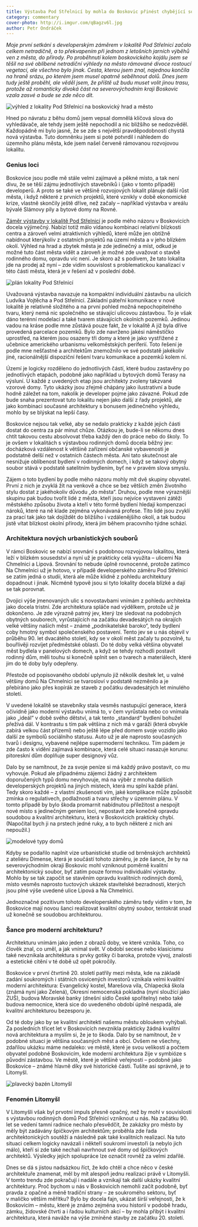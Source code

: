 ```yaml
---
title: Výstavba Pod Střelnicí by mohla do Boskovic přinést chybějící soudobou architekturu
category: commentary
cover-photo: http://i.imgur.com/qBagzv6l.jpg
author: Petr Ondráček
---
```


*Moje první setkání s developerským záměrem v lokalitě Pod Střelnicí začalo celkem netradičně, a to překvapením při jednom z letošních jarních výběhů ven z města, do přírody. Po proběhnutí kolem boskovického kojálu jsem se těšil na své oblíbené netradiční výhledy na město rámované divoce rostoucí vegetací, ale všechno bylo jinak. Cesta, kterou jsem znal, najednou končila na hraně srázu, po kterém jsem musel opatrně seběhnout dolů. Dnes jsem tudy ještě proběhl, ale věděl jsem, že příště už budu muset volit jinou trasu, protože až romanticky divoká část na severovýchodním kraji Boskovic vzala zasvé a bude se zde něco dít.*

<img src="http://i.imgur.com/qBagzv6.jpg" alt="výhled z lokality Pod Střelnicí na boskovický hrad a město" class="img-responsive">

Hned po návratu z běhu domů jsem vepsal domnělá klíčová slova do vyhledávače, ale tehdy jsem ještě nepochodil a nic bližšího se nedozvěděl. Každopádně mi bylo jasné, že se zde s největší pravděpodobností chystá nová výstavba. Tuto domněnku jsem si poté potvrdil i náhledem do územního plánu města, kde jsem našel červeně rámovanou rozvojovou lokalitu. 

### Genius loci

Boskovice jsou podle mě stále velmi zajímavé a pěkné místo, a tak není divu, že se těší zájmu jednotlivých stavebníků i (jako v tomto případě) developerů. A proto se také ve většině rozvojových lokalit plánuje další růst města, i když některé z prvních projektů, které vznikly v době ekonomické krize, vlastně skončily ještě dříve, než začaly – například výstavba v areálu bývalé Slámovy pily a bytové domy na Rovné.

[Záměr výstavby v lokalitě Pod Střelnicí](/clanky/2015/08/nova-vystavba.html) je podle mého názoru v Boskovicích docela výjimečný. Nabízí totiž málo vídanou kombinaci relativní blízkosti centra a zároveň velmi atraktivních výhledů, které může jen obtížně nabídnout kterýkoliv z ostatních projektů na území města a v jeho blízkém okolí. Výhled na hrad a zbytek města je zde jedinečný a míst, odkud je možné tuto část města vidět a zároveň je možné zde uvažovat o stavbě rodinného domu, opravdu víc není. Je skoro až s podivem, že tato lokalita jde na prodej až nyní – zde vidím souvislost s problematickou kanalizací v této části města, která je v řešení až v poslední době.

<img src="http://i.imgur.com/QdPfTD7.jpg" alt="plán lokality Pod Střelnicí" class="img-responsive">

Uvažovaná výstavba navazuje na kompaktní individuální zástavbu na ulicích Ludvíka Vojtěcha a Pod Střelnicí. Základní páteřní komunikace v nové lokalitě je relativně složitého a na první pohled možná nepochopitelného tvaru, který nemá nic společného se stávající ulicovou zástavbou. To je však dáno terénní modelací a také tvarem stávajících okolních pozemků. Jedinou vadou na kráse podle mne zůstává pouze fakt, že v lokalitě A již byla dříve provedená parcelace pozemků. Bylo zde navrženo jakési náměstíčko uprostřed, na kterém jsou osazeny tři domy a které je jako vystřižené z učebnice amerického urbanismu velkoměstských periferií. Toto řešení je podle mne nešťastné a architektům znemožnilo ve své podstatě jakékoliv jiné, racionálnější dispoziční řešení tvaru komunikace a pozemků kolem ní.

Území je logicky rozděleno do jednotlivých částí, které budou zastavěny po jednotlivých etapách, podobně jako například u bytových domů Terasy na výsluní. U každé z uvedených etap jsou architekty zvoleny takzvané vzorové domy. Tyto ukázky jsou zřejmě chápány jako ilustrativní a bude hodně záležet na tom, nakolik je developer pojme jako závazné. Pokud zde bude snaha prezentovat tuto lokalitu nejen jako další z řady projektů, ale jako kombinaci současné architektury s bonusem jedinečného výhledu, mohlo by se blýskat na lepší časy.

Boskovice nejsou tak velké, aby se nedalo prakticky z každé jejich části dostat do centra za pár minut chůze. Otázkou je, bude-li se někomu dnes chtít takovou cestu absolvovat třeba každý den do práce nebo do školy. To je ovšem v lokalitách s výstavbou rodinných domů docela běžný jev: docházková vzdálenost k většině zařízení občanské vybavenosti je podstatně delší než v ostatních částech města. Ani tato skutečnost ale nesnižuje oblíbenost bydlení v rodinných domech, i když se takový obytný soubor stává v podstatě satelitním bydlením, byť ne v pravém slova smyslu.

Zájem o toto bydlení by podle mého názoru mohly mít dvě skupiny obyvatel. První z nich je zvyklá žít na venkově a chce se bez větších změn životního stylu dostat z jakéhokoliv důvodu „do města“. Druhou, podle mne výraznější skupinu pak budou tvořit lidé z města, kteří jsou nejvíce vystaveni zátěži městského způsobu života a kteří v této formě bydlení hledají kompenzaci nároků, které na ně klade zejména vykonávaná profese. Tito lidé jsou zvyklí za prací tak jako tak dojíždět do bližšího i vzdálenějšího okolí, a tak budou jistě vítat blízkost okolní přírody, která jim během pracovního týdne schází.

### Architektura nových urbanistických souborů

V rámci Boskovic se nabízí srovnání s podobnou rozvojovou lokalitou, která leží v blízkém sousedství a nyní už je prakticky celá využita – ulicemi Na Chmelnici a Lipová. Srovnání to nebude úplně rovnocenné, protože zatímco Na Chmelnici už je hotovo, v případě developerského záměru Pod Střelnicí se zatím jedná o studii, která ale může klidně z pohledu architektury dopadnout i jinak. Nicméně typově jsou si tyto lokality docela blízké a dají se tak porovnat.

Dvojici výše jmenovaných ulic s novostavbami vnímám z pohledu architekta jako docela tristní. Zde architektura spláče nad výdělkem, protože už je dokončeno. Je zde výrazně patrný jev, který lze sledovat na podobných obytných souborech, vyrůstajících na začátku devadesátých na okrajích velké většiny našich měst – známé „podnikatelské baroko“, tedy bydlení coby hmotný symbol společenského postavení. Tento jev se u nás objevil v průběhu 90. let dvacátého století, kdy se v okolí měst začaly tu pozvolně, tu bouřlivěji rozvíjet předměstské oblasti. Do té doby velká většina obyvatel měst bydlela v panelových domech, a když se tehdy rozhodli postavit rodinný dům, měli touhu si konečně splnit sen o tvarech a materiálech, které jim do té doby byly odepřeny.

Přestože od popisovaného období uplynulo již několik desítek let, u valné většiny domů Na Chmelnici se tvarosloví v podstatě nezměnilo a je přebíráno jako přes kopírák ze staveb z počátku devadesátých let minulého století.

V uvedené lokalitě se stavebníky stala vesměs nastupující generace, která očividně jako moderní výstavbu vnímá to, v čem vyrůstala nebo co vnímala jako „ideál“ v době svého dětství, a tak tento „standard“ bydlení bohužel přežívá dál. V kontrastu s tím pak většina z nich má v garáži (která obvykle zabírá velkou část přízemí) nebo ještě lépe před domem svoje vozidlo jako další ze symbolů sociálního statusu. Auto už je ale naprosto současných tvarů i designu, vybavené nejlépe supermoderní technikou. Tím pádem je zde často k vidění zajímavá kombinace, která celé situaci nasazuje korunu: pitoreskní dům doplňuje super designový vůz.

Dalo by se namítnout, že za svoje peníze si má každý právo postavit, co mu vyhovuje. Pokud ale případnému zájemci žádný z architektem doporučených typů domu nevyhovuje, má na výběr z mnoha dalších developerských projektů na jiných místech, která mu splní každé přání. Tedy skoro každé – z vlastní zkušenosti vím, jaké komplikace může způsobit zmínka o regulativech, podlažnosti a tvaru střechy v územním plánu. V tomto případě by bylo škoda promarnit nabídnutou příležitost a nespojit nové místo s jedinečným geniem loci, nepostavit zde konečně opravdu soudobou a kvalitní architekturu, která v Boskovicích prakticky chybí. (Napočítal bych ji na prstech jedné ruky, a to bych některé z nich ani nepoužil.)

<img src="http://i.imgur.com/n4vd1yN.jpg" alt="modelové typy domů" class="img-responsive">

Kdyby se podařilo naplnit vize urbanistické studie od brněnských architektů z ateliéru Dimense, která je součástí tohoto záměru, je zde šance, že by na severovýchodním okraji Boskovic mohl vzniknout poměrně kvalitní architektonický soubor, byť zatím pouze formou individuální výstavby. Mohlo by se tak započít se stavěním opravdu kvalitních rodinných domů, místo vesměs naprosto tuctových ukázek stavitelské bezradnosti, kterých jsou plné výše uvedené ulice Lipová a Na Chmelnici.

Jednoznačné pozitivum tohoto developerského záměru tedy vidím v tom, že Boskovice mají novou šanci realizovat kvalitní obytný soubor, tentokrát snad už konečně se soudobou architekturou. 

### Šance pro moderní architekturu?

Architekturu vnímám jako jeden z obrazů doby, ve které vznikla. Toho, co člověk znal, co uměl, a jak vnímal svět. V období secese nebo klasicismu také nevznikala architektura s prvky gotiky či baroka, protože vývoj, znalosti a estetické cítění v té době už opět pokročily.

Boskovice v první čtvrtině 20. století patřily mezi města, kde na základě zadání soukromých i státních osvícených investorů vznikala velmi kvalitní moderní architektura: Evangelický kostel, Marešova vila, Chlapecká škola (známá nyní jako Zelená), Okresní nemocenská pokladna (nyní sloužící jako ZUŠ), budova Moravské banky (dnešní sídlo České spořitelny) nebo také budova nemocnice, která sice do uvedeného období úplně nespadá, ale kvalitní architekturou bezesporu je.

Od té doby jako by se kvalitní architekti našemu městu obloukem vyhýbali. Za posledních třicet let v Boskovicích nevznikla prakticky žádná kvalitní nová architektura a myslím si, že je to škoda. Dalo by se namítnout, že v podobné situaci je většina současných měst a obcí. Ovšem ne všechny, zdařilou ukázku máme nedaleko: ve městě, které je svou velikostí a počtem obyvatel podobné Boskovicím, kde moderní architektura žije v symbióze s původní zástavbou. Ve městě, které je většině veřejnosti – podobně jako Boskovice – známé hlavně díky své historické části. Tušíte asi správně, je to Litomyšl.

<img src="http://i.imgur.com/U6KdF9F.jpg" alt="plavecký bazén Litomyšl" class="img-responsive">

### Fenomén Litomyšl

V Litomyšli však byl prvotní impuls přesně opačný, než by mohl v souvislosti s výstavbou rodinných domů Pod Střelnicí vzniknout u nás. Na začátku 90. let se vedení tamní radnice nechalo přesvědčit, že zakázky pro město by měly být zadávány špičkovým architektům; proběhla zde řada architektonických soutěží a následně pak také kvalitních realizací. Na tuto situaci celkem logicky navázali i někteří soukromí investoři (a nebylo jich málo), kteří si zde také nechali navrhnout své domy od špičkových architektů. Výsledky jejich spolupráce lze označit rovněž za velmi zdařilé.

Dnes se dá s jistou nadsázkou říct, že kdo chtěl a chce něco v české architektuře znamenat, měl by mít alespoň jednu realizaci právě v Litomyšli. V tomto trendu zde pokračují i nadále a vznikají tak další ukázky kvalitní architektury. Proč bychom u nás v Boskovicích nemohli začít podobně, byť pravda z opačné a méně tradiční strany – ze soukromého sektoru, byť v maličko větším měřítku? Bylo by docela fajn, ukázat širší veřejnosti, že k Boskovicím – městu, které je známo zejména svou historií v podobě hradu, zámku, židovské čtvrti a i řadou kulturních akcí – by mohla přibýt i kvalitní architektura, která naváže na výše zmíněné stavby ze začátku 20. století.
